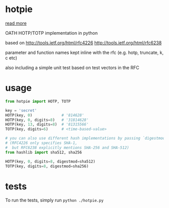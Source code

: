 hotpie
======

[read more](http://blog.gingerlime.com/2010/once-upon-a-time/)

OATH HOTP/TOTP implementation in python

based on http://tools.ietf.org/html/rfc4226
         http://tools.ietf.org/html/rfc6238

parameter and function names kept inline with the rfc
(e.g. hotp, truncate, k, c etc)

also including a simple unit test based on test vectors in the RFC

usage
=====

```python
from hotpie import HOTP, TOTP

key = 'secret'
HOTP(key, 0)             # '814628'
HOTP(key, 0, digits=8)   # '31814628'
HOTP(key, 13, digits=8)  # '81315566'
TOTP(key, digits=6)      # <time-based-value>

# you can also use different hash implementations by passing `digestmod`
# (RFC4226 only specifies SHA-1,
#  but RFC6238 explicitly mentions SHA-256 and SHA-512)
from hashlib import sha512, sha256

HOTP(key, 0, digits=8, digestmod=sha512)
TOTP(key, digits=8, digestmod=sha256)
```

tests
=====

To run the tests, simply run `python ./hotpie.py`
